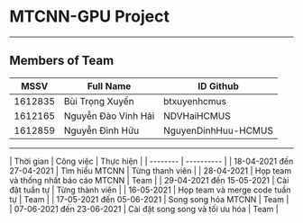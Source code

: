 # MTCNN-GPU Project
---
## Members of Team
| MSSV | Full Name | ID Github |
| ---- | ---- | -------- |
| 1612835 | Bùi Trọng Xuyến | btxuyenhcmus |
| 1612165 | Nguyễn Đào Vinh Hải | NDVHaiHCMUS |
| 1612859 | Nguyễn Đình Hữu | NguyenDinhHuu-HCMUS |

---
| Thời gian | Công việc | Thực hiện |
| -------- | ---------- |
| 18-04-2021 đến 27-04-2021 | Tìm hiểu MTCNN | Từng thanh viên |
| 28-04-2021 | Họp team và thống nhất báo cáo MTCNN | Team |
| 29-04-2021 đến 15-05-2021 | Cài đặt tuần tự | Từng thành viên |
| 16-05-2021 | Họp team và merge code tuần tự | Team |
| 17-05-2021 đến 05-06-2021 | Song song hóa MTCNN | Team |
| 07-06-2021 đến 23-06-2021 | Cài đặt song song và tối ưu hóa | Team |